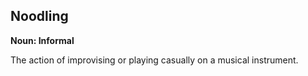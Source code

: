 ## Noodling

**Noun: Informal**

The action of improvising or playing casually on a musical instrument.
